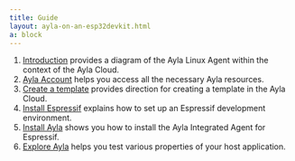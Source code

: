 ```yaml
---
title: Guide
layout: ayla-on-an-esp32devkit.html
a: block
---
```


1. [Introduction](introduction) provides a diagram of the Ayla Linux Agent within the context of the Ayla Cloud.
1. [Ayla Account](ayla-account) helps you access all the necessary Ayla resources.
1. [Create a template](create-a-template) provides direction for creating a template in the Ayla Cloud.
1. [Install Espressif](install-espressif) explains how to set up an Espressif development environment.
1. [Install Ayla](install-ayla) shows you how to install the Ayla Integrated Agent for Espressif.
1. [Explore Ayla](explore-ayla) helps you test various properties of your host application.
